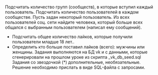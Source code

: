 Подсчитать количество групп (сообществ), в которые вступил каждый пользователь.
Подсчитать количество пользователей в каждом сообществе.
Пусть задан некоторый пользователь. Из всех пользователей соц. сети найдите человека, который больше всех общался с выбранным пользователем (написал ему сообщений).
* Подсчитать общее количество лайков, которые получили пользователи младше 18 лет..
* Определить кто больше поставил лайков (всего): мужчины или женщины.
Задания выполняются на БД vk и с данными, которые сгенерировали на прошлом уроке из скрипта _vk_db_seed.sql
Задания со звездочкой (*) дополнительные, необязательные.
Решение необходимо прислать в виде SQL-файла с запросами.

